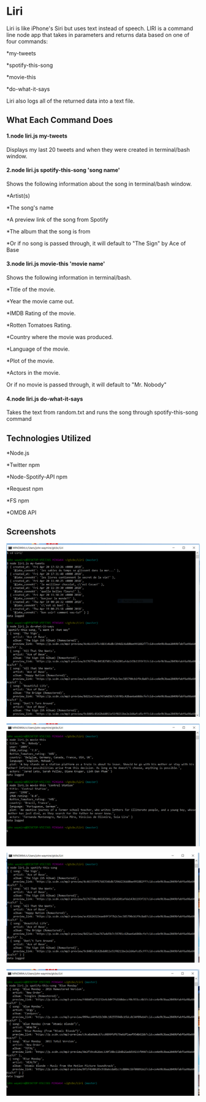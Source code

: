 # Liri

Liri is like iPhone's Siri but uses text instead of speech. LIRI is a command line node app that takes in parameters and returns data based on one of four commands:

\*my-tweets

\*spotify-this-song

\*movie-this

\*do-what-it-says

Liri also logs all of the returned data into a text file.

## What Each Command Does

#### 1.node liri.js my-tweets

Displays my last 20 tweets and when they were created in terminal/bash window.

#### 2.node liri.js spotify-this-song 'song name'


Shows the following information about the song in terminal/bash window.

  *Artist(s)
  
  *The song's name
  
  *A preview link of the song from Spotify
  
  *The album that the song is from
  
  *Or if no song is passed through, it will default to "The Sign" by Ace of Base

#### 3.node liri.js movie-this 'movie name'


Shows the following information in terminal/bash.

  *Title of the movie.
  
  *Year the movie came out.
  
  *IMDB Rating of the movie.
  
  *Rotten Tomatoes Rating.
  
  *Country where the movie was produced.
  
  *Language of the movie.
  
  *Plot of the movie.
  
  *Actors in the movie.

Or if no movie is passed through, it will default to "Mr. Nobody"

#### 4.node liri.js do-what-it-says

Takes the text from random.txt and runs the song through spotify-this-song command

## Technologies Utilized

  *Node.js
  
  *Twitter npm
  
  *Node-Spotify-API npm
  
  *Request npm
  
  *FS npm
  
  *OMDB API

## Screenshots

![alt text](https://github.com/gormenghastly/Liri/blob/master/images/Liri-1.png)

![alt text](https://github.com/gormenghastly/Liri/blob/master/images/Liri-2.png)

![alt text](https://github.com/gormenghastly/Liri/blob/master/images/Liri-3.png)

![alt text](https://github.com/gormenghastly/Liri/blob/master/images/Liri-4.png)
